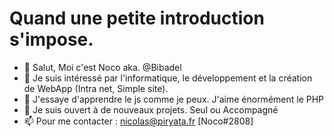 # Quand une petite introduction s'impose.

- 👋 Salut, Moi c'est Noco aka. @Bibadel
- 👀 Je suis intéressé par l'informatique, le développement et la création de WebApp (Intra net, Simple site).
- 🌱 J'essaye d'apprendre le js comme je peux. J'aime énormément le PHP 
- 💞️ Je suis ouvert à de nouveaux projets. Seul ou Accompagné
- 📫 Pour me contacter : nicolas@piryata.fr [Noco#2808]

<!---
Bibadel/Bibadel is a ✨ special ✨ repository because its `README.md` (this file) appears on your GitHub profile.
You can click the Preview link to take a look at your changes.
--->
